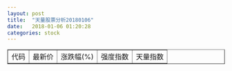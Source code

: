 ```yaml
---
layout: post
title:  "天量股票分析20180106"
date:   2018-01-06 01:20:28
categories: stock
---
```

<script type="text/javascript">
var stockList = []
</script>

<table border="1">
 <tr>
  <td>代码</td>
  <td>最新价</td>
  <td>涨跌幅(%)</td>
 <td>强度指数</td>
 <td>天量指数</td>
</tr>
</table>
